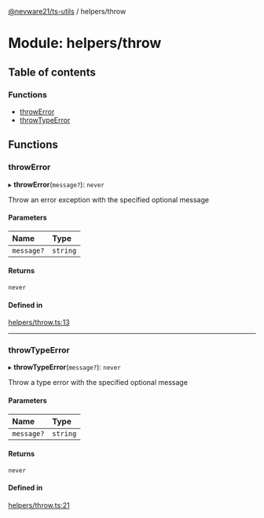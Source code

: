 [@nevware21/ts-utils](../README.md) / helpers/throw

# Module: helpers/throw

## Table of contents

### Functions

- [throwError](helpers_throw.md#throwerror)
- [throwTypeError](helpers_throw.md#throwtypeerror)

## Functions

### throwError

▸ **throwError**(`message?`): `never`

Throw an error exception with the specified optional message

#### Parameters

| Name | Type |
| :------ | :------ |
| `message?` | `string` |

#### Returns

`never`

#### Defined in

[helpers/throw.ts:13](https://github.com/nevware21/ts-utils/blob/65eb5b0/ts-utils/src/helpers/throw.ts#L13)

___

### throwTypeError

▸ **throwTypeError**(`message?`): `never`

Throw a type error with the specified optional message

#### Parameters

| Name | Type |
| :------ | :------ |
| `message?` | `string` |

#### Returns

`never`

#### Defined in

[helpers/throw.ts:21](https://github.com/nevware21/ts-utils/blob/65eb5b0/ts-utils/src/helpers/throw.ts#L21)
